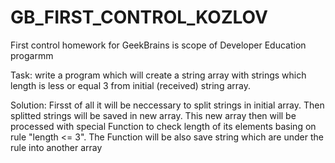 # GB_FIRST_CONTROL_KOZLOV
First control homework for GeekBrains is scope of Developer Education progarmm

Task: write a program which will create a string array with strings which length is less or equal 3 from initial (received) string array.

Solution:
Firsst of all it will be neccessary to split strings in initial array. Then splitted strings will be saved in new array. This new array then will be processed with special Function to check length of its elements basing on rule "length <= 3". The Function will be also save string which are under the rule into another array 
